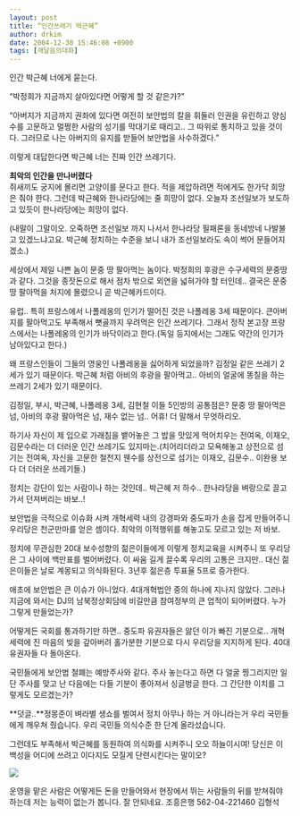 ```yaml
---
layout: post
title: “인간쓰레기 박근혜”
author: drkim
date: 2004-12-30 15:46:08 +0900
tags: [깨달음의대화]
---
```

인간 박근혜 너에게 묻는다.    
  
“박정희가 지금까지 살아있다면 어떻게 할 것 같은가?”    
  
“아버지가 지금까지 권좌에 있다면 여전히 보안법의 칼을 휘둘러 인권을 유린하고 양심수를 고문하고 멀쩡한 사람의 성기를 막대기로 때리고.. 그 따위로 통치하고 있을 것이다. 그러므로 나는 아버지의 유지를 받들어 보안법을 사수하겠다.”    
  
이렇게 대답한다면 박근혜 너는 진짜 인간 쓰레기다.    
  
**최악의 인간을 만나버렸다**  
쥐새끼도 궁지에 몰리면 고양이를 문다고 한다. 적을 제압하려면 적에게도 한가닥 희망은 줘야 한다. 그런데 박근혜와 한나라당에는 줄 희망이 없다. 오늘자 조선일보가 보도하고 있듯이 한나라당에는 희망이 없다.    
  
(내말이 그말이오. 오죽하면 조선일보 까지 나서서 한나라당 필패론을 동네방네 나발불고 있겠느냐고요. 박근혜 정치하는 수준을 보니 내가 조선일보라도 속이 썩어 문들어지겠소.) 
  
  
세상에서 제일 나쁜 놈이 문중 땅 팔아먹는 놈이다. 박정희의 후광은 수구세력의 문중땅과 같다. 그것을 종잣돈으로 해서 점차 밖으로 외연을 넓혀가야 할 터인데.. 결국은 문중땅 팔아먹을 처지에 몰렸으니 곧 박근혜카드이다.    
  
유럽.. 특히 프랑스에서 나폴레옹의 인기가 떨어진 것은 나폴레옹 3세 때문이다. 큰아버지를 팔아먹고도 부족해서 뼛골까지 우려먹은 인간 쓰레기다. 그래서 정작 본고장 프랑스에서는 나폴레옹의 인기가 바닥이라고 한다.(독일 등지에서는 그래도 약간의 인기가 남아있다고 한다.)    
  
왜 프랑스인들이 그들의 영웅인 나폴레옹을 싫어하게 되었을까? 김정일 같은 쓰레기 2세가 있기 때문이다. 박근혜 처럼 아비의 후광을 팔아먹고.. 아비의 얼굴에 똥칠을 하는 쓰레기 2세가 있기 때문이다.    
  
김정일, 부시, 박근혜, 나폴레옹 3세, 김현철 이들 5인방의 공통점은? 문중 땅 팔아먹은 넘, 아비의 후광 팔아먹은 넘, 재수 없는 넘.. 어휴! 더 말해서 무엇하리오.    
  
하기사 자신이 제 입으로 가래침을 뱉어놓은 그 밥을 맛있게 먹어치우는 전여옥, 이재오, 김문수라는 더 더러운 인간 쓰레기도 있지마는.(치어리더라고 모욕해놓고 상전으로 섬기는 전여옥, 자신을 고문한 철천지 웬수를 상전으로 섬기는 이재오, 김문수.. 이완용 보다 더 더러운 쓰레기들.)    
  
정치는 강단이 있는 사람이나 하는 것인데.. 박근혜 저 하수.. 한나라당을 벼랑으로 끌고가서 던져버리는 바보..!    
  
보안법을 극적으로 이슈화 시켜 개혁세력 내의 강경파와 중도파가 손을 잡게 만들어주니 우리당은 천군만마를 얻은 셈이다. 최악의 이적행위를 해놓고도 모르고 있는 저 바보.    
  
정치에 무관심한 20대 보수성향의 젊은이들에게 이렇게 정치교육을 시켜주니 또 우리당은 그 사이에 백만표를 벌어버렸다. 이 싸움 길게 끌수록 우리의 고통은 크지만.. 대신 젊은이들은 날로 계몽되고 의식화된다. 3년후 젊은층 투표율 5프로 증가한다.    
  
애초에 보안법은 큰 이슈가 아니었다. 4대개혁법안 중의 하나에 지나지 않았다. 그러나 지금에 와서는 DJ의 남북정상회담에 비길만큼 참여정부의 큰 업적이 되어버렸다. 누가 그렇게 만들었는가?    
  
어떻게든 국회를 통과하기만 하면.. 중도파 유권자들은 앓던 이가 빠진 기분으로.. 개혁세력에 진 마음의 빚을 갚아버려 홀가분한 기분으로 다시 우리당을 지지하게 된다. 40대 유권자들 다 돌아온다.    
  
국민들에게 보안법 철폐는 예방주사와 같다. 주사 놓는다고 하면 다 얼굴 찡그리지만 일단 주사를 맞고 난 다음에는 다들 기분이 좋아져서 싱글벙글 한다. 그 간단한 이치를 그렇게도 모르겠는가?    
  
**덧글..**정몽준이 벼라별 생쇼를 벌여서 정치 아무나 하는 거 아니라는거 우리 국민들에게 깨우쳐 줬습니다. 우리 국민들 의식수준 한 단계 올라섰습니다.    
  
그런데도 부족해서 박근혜를 동원하여 의식화를 시켜주니 오오 하늘이시여! 당신은 이 백성을 어디에 쓰려고 이다지도 모질게 단련시킨다는 말이오?    
  
![](http://drkimz.com/technote/board/private/upimg/1094455798.jpg)  
  
운영을 맡은 사람은 어떻게든 돈을 만들어와서 현장에서 뛰는 사람들의 뒤를 받쳐줘야 하는데 저는 능력이 없는가 봅니다. 잘 안되네요. 조흥은행 562-04-221460 김형석